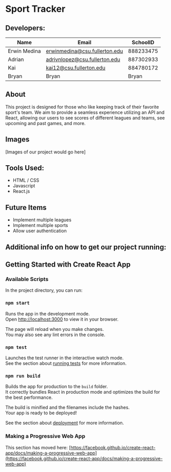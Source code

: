 # Sport Tracker

## Developers:
| Name | Email | SchoolID | 
| ---- | ----- | -------- |
| Erwin Medina | erwinmedina@csu.fullerton.edu | 888233475
| Adrian | adrivnlopez@csu.fullerton.edu | 887302933 |
| Kai | kai12@csu.fullerton.edu | 884780172 |
| Bryan | Bryan | Bryan |

## About

This project is designed for those who like keeping track of their favorite sport's team. We aim to provide a seamless experience utilizing an API and React, allowing our users to see scores of different leagues and teams, see upcoming and past games, and more. 

## Images
[Images of our project would go here]

## Tools Used:
- HTML / CSS
- Javascript
- React.js

## Future Items
- Implement multiple leagues
- Implement multiple sports
- Allow user authentication

## Additional info on how to get our project running:


## Getting Started with Create React App

### Available Scripts

In the project directory, you can run:

### `npm start`

Runs the app in the development mode.\
Open [http://localhost:3000](http://localhost:3000) to view it in your browser.

The page will reload when you make changes.\
You may also see any lint errors in the console.

### `npm test`

Launches the test runner in the interactive watch mode.\
See the section about [running tests](https://facebook.github.io/create-react-app/docs/running-tests) for more information.

### `npm run build`

Builds the app for production to the `build` folder.\
It correctly bundles React in production mode and optimizes the build for the best performance.

The build is minified and the filenames include the hashes.\
Your app is ready to be deployed!

See the section about [deployment](https://facebook.github.io/create-react-app/docs/deployment) for more information.

### Making a Progressive Web App

This section has moved here: [https://facebook.github.io/create-react-app/docs/making-a-progressive-web-app](https://facebook.github.io/create-react-app/docs/making-a-progressive-web-app)

